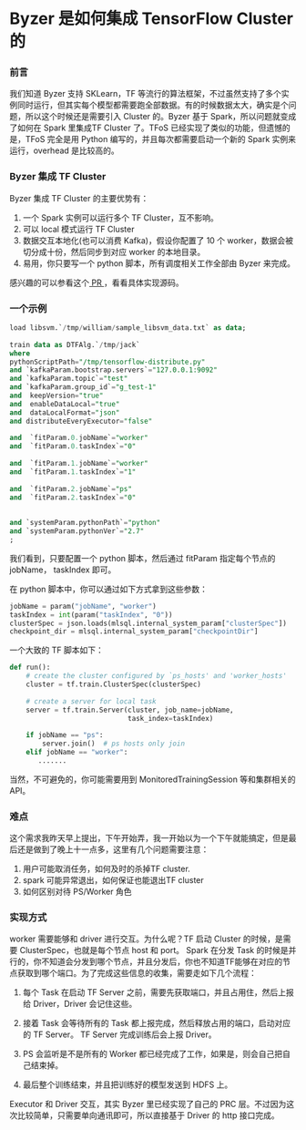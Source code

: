 # Byzer 是如何集成 TensorFlow Cluster 的

### 前言
我们知道 Byzer 支持 SKLearn，TF 等流行的算法框架，不过虽然支持了多个实例同时运行，但其实每个模型都需要跑全部数据。有的时候数据太大，确实是个问题，所以这个时候还是需要引入 Cluster 的。Byzer 基于 Spark，所以问题就变成了如何在 Spark 里集成TF Cluster 了。TFoS 已经实现了类似的功能，但遗憾的是，TFoS 完全是用 Python 编写的，并且每次都需要启动一个新的 Spark 实例来运行，overhead 是比较高的。

### Byzer 集成 TF Cluster
Byzer 集成 TF Cluster 的主要优势有：

1. 一个 Spark 实例可以运行多个 TF Cluster，互不影响。
2. 可以 local 模式运行 TF Cluster
3. 数据交互本地化(也可以消费 Kafka)，假设你配置了 10 个 worker，数据会被切分成十份，然后同步到对应 worker 的本地目录。
4. 易用，你只要写一个 python 脚本，所有调度相关工作全部由 Byzer 来完成。

感兴趣的可以参看这个[ PR ](https://github.com/byzer-org/byzer-lang/pull/359)，看看具体实现源码。

### 一个示例

```sql
load libsvm.`/tmp/william/sample_libsvm_data.txt` as data;
 
train data as DTFAlg.`/tmp/jack`
where
pythonScriptPath="/tmp/tensorflow-distribute.py"
and `kafkaParam.bootstrap.servers`="127.0.0.1:9092"
and `kafkaParam.topic`="test"
and `kafkaParam.group_id`="g_test-1"
and  keepVersion="true"
and  enableDataLocal="true"
and  dataLocalFormat="json"
and distributeEveryExecutor="false"
 
and  `fitParam.0.jobName`="worker"
and  `fitParam.0.taskIndex`="0"
 
and  `fitParam.1.jobName`="worker"
and  `fitParam.1.taskIndex`="1"
 
and  `fitParam.2.jobName`="ps"
and  `fitParam.2.taskIndex`="0"
 
 
and `systemParam.pythonPath`="python"
and `systemParam.pythonVer`="2.7"
;
```

我们看到，只要配置一个 python 脚本，然后通过 fitParam 指定每个节点的 jobName， taskIndex 即可。

在 python 脚本中，你可以通过如下方式拿到这些参数：

```python
jobName = param("jobName", "worker")
taskIndex = int(param("taskIndex", "0"))
clusterSpec = json.loads(mlsql.internal_system_param["clusterSpec"])
checkpoint_dir = mlsql.internal_system_param["checkpointDir"]
```

一个大致的 TF 脚本如下：

```python
def run():
    # create the cluster configured by `ps_hosts' and 'worker_hosts'
    cluster = tf.train.ClusterSpec(clusterSpec)
 
    # create a server for local task
    server = tf.train.Server(cluster, job_name=jobName,
                             task_index=taskIndex)
 
    if jobName == "ps":
        server.join()  # ps hosts only join
    elif jobName == "worker":
       .......
```

当然，不可避免的，你可能需要用到 MonitoredTrainingSession 等和集群相关的 API。

### 难点
这个需求我昨天早上提出，下午开始弄，我一开始以为一个下午就能搞定，但是最后还是做到了晚上十一点多，这里有几个问题需要注意：

1. 用户可能取消任务，如何及时的杀掉TF cluster.
2. spark 可能异常退出，如何保证也能退出TF cluster
3. 如何区别对待 PS/Worker 角色

### 实现方式
worker 需要能够和 driver 进行交互。为什么呢？TF 启动 Cluster 的时候，是需要 ClusterSpec，也就是每个节点 host 和 port。
Spark 在分发 Task 的时候是并行的，你不知道会分发到哪个节点，并且分发后，你也不知道TF能够在对应的节点获取到哪个端口。为了完成这些信息的收集，需要走如下几个流程：

1. 每个 Task 在启动 TF Server 之前，需要先获取端口，并且占用住，然后上报给 Driver，Driver 会记住这些。

2. 接着 Task 会等待所有的 Task 都上报完成，然后释放占用的端口，启动对应的 TF Server。
TF Server 完成训练后会上报 Driver。

3. PS 会监听是不是所有的 Worker 都已经完成了工作，如果是，则会自己把自己结束掉。

4. 最后整个训练结束，并且把训练好的模型发送到 HDFS 上。

Executor 和 Driver 交互，其实 Byzer 里已经实现了自己的 PRC 层。不过因为这次比较简单，只需要单向通讯即可，所以直接基于 Driver 的 http 接口完成。